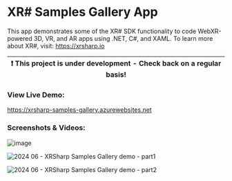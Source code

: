 # XR# Samples Gallery App
This app demonstrates some of the XR# SDK functionality to code WebXR-powered 3D, VR, and AR apps using .NET, C#, and XAML. To learn more about XR#, visit: https://xrsharp.io


| :exclamation:  This project is under development - Check back on a regular basis!   |
|-------------------------------------------------------------------------------------|

### View Live Demo:

https://xrsharp-samples-gallery.azurewebsites.net

### Screenshots & Videos:

![image](https://github.com/XRSharp/XRSharpSamplesGallery/assets/8248552/c5912ba2-30b9-4cf6-ad28-89a0c4e8e48c)

![2024 06 - XRSharp Samples Gallery demo - part1](https://github.com/XRSharp/XRSharpSamplesGallery/assets/8248552/94682d58-ba20-4bbb-952c-03bab64cdf9a)

![2024 06 - XRSharp Samples Gallery demo - part2](https://github.com/XRSharp/XRSharpSamplesGallery/assets/8248552/1056fe35-868d-487b-85c1-41ee872ff552)
